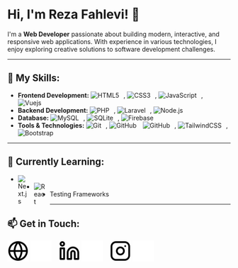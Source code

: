 # Hi, I'm Reza Fahlevi! 👋

I'm a **Web Developer** passionate about building modern, interactive, and responsive web applications. With experience in various technologies, I enjoy exploring creative solutions to software development challenges.

---

## 🚀 My Skills:

- **Frontend Development:** <img alt="HTML5" width="26px" src="https://cdn.jsdelivr.net/gh/devicons/devicon/icons/html5/html5-original.svg" style="padding-right:10px;" />, <img alt="CSS3" width="26px" src="https://cdn.jsdelivr.net/gh/devicons/devicon/icons/css3/css3-original.svg" style="padding-right:10px;" />, <img alt="JavaScript" width="26px" src="https://cdn.jsdelivr.net/gh/devicons/devicon/icons/javascript/javascript-original.svg" style="padding-right:10px;" />, <img alt="Vuejs" width="26px" src="https://cdn.jsdelivr.net/gh/devicons/devicon/icons/vuejs/vuejs-original.svg" style="padding-right:10px;" />
- **Backend Development:** <img alt="PHP" width="26px" src="https://cdn.jsdelivr.net/gh/devicons/devicon/icons/php/php-original.svg" style="padding-right:10px;" />, <img alt="Laravel" width="26px" src="https://cdn.jsdelivr.net/gh/devicons/devicon/icons/laravel/laravel-original.svg" style="padding-right:10px;" />, <img alt="Node.js" width="26px" src="https://cdn.jsdelivr.net/gh/devicons/devicon/icons/nodejs/nodejs-original.svg" style="padding-right:10px;" />
- **Database:** <img alt="MySQL" width="26px" src="https://cdn.jsdelivr.net/gh/devicons/devicon/icons/mysql/mysql-original.svg" style="padding-right:10px;" />, <img alt="SQLite" width="26px" src="https://cdn.jsdelivr.net/gh/devicons/devicon/icons/sqlite/sqlite-original.svg" style="padding-right:10px;" />, <img alt="Firebase" width="26px" src="https://cdn.jsdelivr.net/gh/devicons/devicon/icons/firebase/firebase-original.svg" style="padding-right:10px;" />
- **Tools & Technologies:** <img alt="Git" width="26px" src="https://cdn.jsdelivr.net/gh/devicons/devicon/icons/git/git-original.svg" style="padding-right:10px;" />, <img alt="GitHub" width="26px" src="https://user-images.githubusercontent.com/3369400/139447912-e0f43f33-6d9f-45f8-be46-2df5bbc91289.png" style="padding-right:10px;" /> <img alt="GitHub" width="26px" src="https://user-images.githubusercontent.com/3369400/139448065-39a229ba-4b06-434b-bc67-616e2ed80c8f.png" style="padding-right:10px;" />, <img alt="TailwindCSS" width="26px" src="https://cdn.jsdelivr.net/gh/devicons/devicon/icons/tailwindcss/tailwindcss-original.svg" style="padding-right:10px;" />, <img alt="Bootstrap" width="26px" src="https://cdn.jsdelivr.net/gh/devicons/devicon/icons/bootstrap/bootstrap-original.svg" style="padding-right:10px;" />

---

## 🌱 Currently Learning:

- <img align="left" alt="Next.js" width="26px" src="https://cdn.jsdelivr.net/gh/devicons/devicon/icons/nextjs/nextjs-original.svg" style="padding-right:10px;" />
- <img align="left" alt="React" width="26px" src="https://cdn.jsdelivr.net/gh/devicons/devicon/icons/react/react-original.svg" style="padding-right:10px;" />
- Testing Frameworks

---

## 📫 Get in Touch:

[![website](./globe-light.svg)](https://rzfahlevi.netlify.app#gh-light-mode-only)
[![website](./globe-dark.svg)](https://rzfahlevi.netlify.app#gh-dark-mode-only)
&nbsp;&nbsp;
[![website](./linkedin-light.svg)](https://linkedin.com/in/reza-fahlevi-501b5b219#gh-light-mode-only)
[![website](./linkedin-dark.svg)](https://linkedin.com/in/reza-fahlevi-501b5b219#gh-dark-mode-only)
&nbsp;&nbsp;
[![website](./instagram-light.svg)](https://instagram.com/rz.fahlevi10#gh-light-mode-only)
[![website](./instagram-dark.svg)](https://instagram.com/rz.fahlevi10#gh-dark-mode-only)
